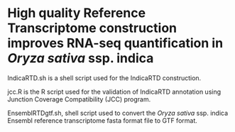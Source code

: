 # High quality Reference Transcriptome construction improves RNA-seq quantification in <i>Oryza sativa</i> ssp. indica

IndicaRTD.sh is a shell script used for the IndicaRTD construction.

jcc.R is the R script used for the validation of IndicaRTD annotation using Junction Coverage Compatibility (JCC) program.

EnsemblRTDgtf.sh, shell script used to convert the <i>Oryza sativa</i> ssp. indica Ensembl reference transcriptome fasta format file to GTF format.
